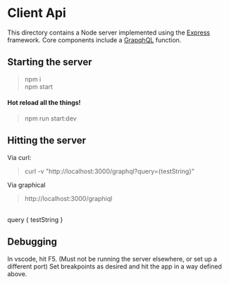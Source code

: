 # Client Api

This directory contains a Node server implemented using the [Express](https://expressjs.com/) framework. Core components include a [GrapqhQL](http://graphql.org/) function.

## Starting the server

> npm i <br>
> npm start

#### Hot reload all the things!

> npm run start:dev

## Hitting the server

Via curl:
> curl -v "http://localhost:3000/graphql?query=\{testString\}"

Via graphical
> http://localhost:3000/graphiql
<br>
query { 
  testString
}

## Debugging

In vscode, hit F5. (Must not be running the server elsewhere, or set up a different port) Set breakpoints as desired and hit the app in a way defined above.


